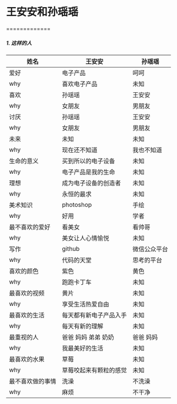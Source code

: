 # 王安安和孙瑶瑶

=============

##### 1. 这样的人

| 姓名  | 王安安  | 孙瑶瑶  |
|  -------------  | ------------- | ------------- |
|  爱好  | 电子产品  | 呵呵  |
|  why  | 喜欢电子产品  | 未知  |
|  喜欢  | 孙瑶瑶  | 王安安  |
|  why  | 女朋友  | 男朋友  |
|  讨厌  | 孙瑶瑶  | 王安安  |
|  why  | 女朋友  | 男朋友  |
|  未来  |   未知  |  未知  |
|  why  | 现在还不知道  | 我也不知道  |
|  生命的意义  | 买到所以的电子设备  |  未知  |
|  why  | 电子产品是我的生命  | 未知  |
|  理想  | 成为电子设备的创造者  | 未知  |
|  why  | 永恒的最求  | 未知  |
|  美术知识  | photoshop  | 手绘  |
|  why  | 好用  | 学者  |
|  最不喜欢的爱好  | 看美女  | 看帅哥  |
|  why  | 美女让人心情愉悦  | 未知  |
|  写作  | github  | 微信公众平台  |
|  why  | 代码的天堂  | 思考的平台  |
|  喜欢的颜色  | 紫色  | 黄色  |
|  why  | 跑跑卡丁车  | 未知  |
|  最喜欢的视频  | 黄片  | 未知  |
|  why  | 享受生活热爱自由  | 未知  |
|  最喜欢的生活  | 每天都有新电子产品入手  | 未知  |
|  why  | 每天有新的理解  | 未知  |
|  最重视的人  | 爸爸 妈妈 弟弟 奶奶  | 爸爸 妈妈  |
|  why  | 我最美好的生活  | 未知  |
|  最喜欢的水果  | 草莓  | 未知  |
|  why  | 草莓咬起来有颗粒的感觉  | 未知  |
|  最不喜欢做的事情  | 洗澡  | 不洗澡  |
|  why  | 麻烦  | 不干净  |
